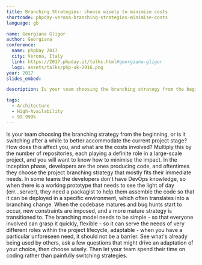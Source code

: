 ```yaml
---
title: Branching Strategies: choose wisely to minimise costs
shortcode: phpday-verona-branching-strategies-minimise-costs
language: gb

name: Georgiana Gligor
author: Georgiana
conference:
  name: phpDay 2017
  city: Verona, Italy
  link: https://2017.phpday.it/talks.html#georgiana-gligor
  logo: assets/talks/php-uk-2016.png
year: 2017
slides_embed: 

description: Is your team choosing the branching strategy from the beginning, or is it switching after a while to better accommodate the current project stage? How does this affect you, and what are the costs involved?

tags:
  - Architecture
  - High-Availability
  - 99.999%
---
```


Is your team choosing the branching strategy from the beginning, or is it switching after a while to better accommodate the current project stage? How does this affect you, and what are the costs involved? Multiply this by the number of repositories, each playing a definite role in a large-scale project, and you will want to know how to minimise the impact. In the inception phase, developers are the ones producing code, and oftentimes they choose the project branching strategy that mostly fits their immediate needs. In some teams the developers don't have DevOps knowledge, so when there is a working prototype that needs to see the light of day (err...server), they need a packagist to help them assemble the code so that it can be deployed in a specific environment, which often translates into a branching change. When the codebase matures and bug hunts start to occur, new constraints are imposed, and a more mature strategy is transitioned to. The branching model needs to be simple - so that everyone involved can grasp it quickly, flexible - so it can serve the needs of very different roles within the project lifecycle, adaptable - when you have a particular unforeseen need, it should not be a barrier. See what's already being used by others, ask a few questions that might drive an adaptation of your choice, then choose wisely. Then let your team spend their time on coding rather than painfully switching strategies.
